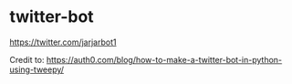 # twitter-bot
https://twitter.com/jarjarbot1

Credit to: https://auth0.com/blog/how-to-make-a-twitter-bot-in-python-using-tweepy/

